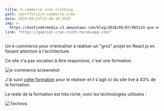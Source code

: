 ```yaml
---
title: E-commerce crwn clothing
path: /portfolio/e-commerce-crwn
date: 2019-09-22T15:46:18.393Z
img: >-
  https://doofindermedia.s3.amazonaws.com/blog/2018/05/07/085124-que-es-ecommerce.jpg
link: "https://gabriel-crwn-cloth.herokuapp.com/"
---
```


Un e-commerce pour m’entraîner à réaliser un "gros" projet en React.js en faisant attention à l'architecture.

Ce site n'a pas vocation à être responsive, c'est une formation.

![e-commerce screenshot](/img/capture-du-2019-10-04-17-38-28.png "e-commerce screenshot")

J'ai suivi [cette formation](https://www.udemy.com/course/complete-react-developer-zero-to-mastery) pour le réaliser et il s'agit ici du site live à 43% de la formation.

Le reste de la formation est très riche, voici les technologies utilisées :

![Technos](/img/capture-du-2019-09-22-12-19-30.png "Technos")

